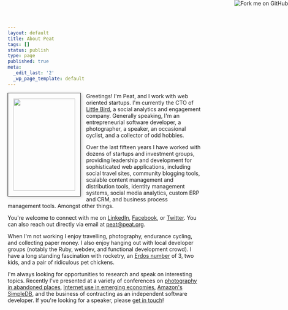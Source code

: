 ```yaml
---
layout: default
title: About Peat
tags: []
status: publish
type: page
published: true
meta:
  _edit_last: '2'
  _wp_page_template: default
---
```


<a href="https://github.com/peat"><img style="position: absolute; top: 0; right: 0; border: 0;" src="https://s3.amazonaws.com/github/ribbons/forkme_right_red_aa0000.png" alt="Fork me on GitHub"></a>

<a href="http://www.flickr.com/photos/mistermoss/1317603104/"><img src="http://farm2.static.flickr.com/1284/1317603104_4cc900dcbf_m.jpg" width="161" height="240" align="left" style="padding: 1em; margin-right: 1em; margin-bottom: 1em; border: 1px solid #000; box-shadow: 2px 2px 8px #ccc;" /></a> Greetings!  I'm Peat, and I work with web oriented startups. I'm currently the CTO of <a href="http://getlittlebird.com/">Little Bird</a>, a social analytics and engagement company. Generally speaking, I'm an entrepreneurial software developer, a photographer, a speaker, an occasional cyclist, and a collector of odd hobbies.

Over the last fifteen years I have worked with dozens of startups and investment groups, providing leadership and development for sophisticated web applications, including social travel sites, community blogging tools, scalable content management and distribution tools, identity management systems, social media analytics, custom ERP and CRM, and business process management tools. Amongst other things.

You're welcome to connect with me on <a href="http://www.linkedin.com/in/peatbakke" target="_blank">LinkedIn</a>, <a href="http://www.facebook.com/peatbakke">Facebook</a>, or <a href="http://twitter.com/peat">Twitter</a>. You can also reach out directly via email at <a href="mailto:peat@peat.org?subject=Hello,%20Peat%21">peat@peat.org</a>.

When I'm not working I enjoy travelling, photography, endurance cycling, and collecting paper money. I also enjoy hanging out with local developer groups (notably the Ruby, webdev, and functional development crowd). I have a long standing fascination with rocketry, an <a href="http://en.wikipedia.org/wiki/Erd%C5%91s_number">Erdos number</a> of 3, two kids, and a pair of ridiculous pet chickens.

I'm always looking for opportunities to research and speak on interesting topics. Recently I've presented at a variety of conferences on <a href="http://www.youtube.com/watch?v=PYECFQ7X4d0">photography in abandoned places</a>, <a href="http://www.slideshare.net/peatbakke/serving-the-next-billion">Internet use in emerging economies</a>, <a href="http://www.slideshare.net/peatbakke/simpledb-why-what-and-how">Amazon's SimpleDB</a>, and the business of contracting as an independent software developer. If you're looking for a speaker, please <a href="mailto:peat@peat.org?subject=Speaking">get in touch</a>!
